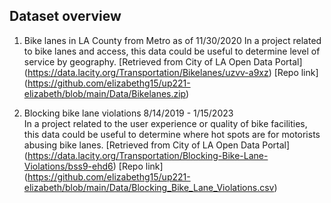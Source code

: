 ## Dataset overview

1. Bike lanes in LA County from Metro as of 11/30/2020
In a project related to bike lanes and access, this data could be useful to determine level of service by geography.
[Retrieved from City of LA Open Data Portal] (https://data.lacity.org/Transportation/Bikelanes/uzvv-a9xz) 
[Repo link] (https://github.com/elizabethg15/up221-elizabeth/blob/main/Data/Bikelanes.zip)

2. Blocking bike lane violations 8/14/2019 - 1/15/2023  
In a project related to the user experience or quality of bike facilities, this data could be useful to determine where hot spots are for motorists abusing bike lanes.
[Retrieved from City of LA Open Data Portal] (https://data.lacity.org/Transportation/Blocking-Bike-Lane-Violations/bss9-ehd6)
[Repo link] (https://github.com/elizabethg15/up221-elizabeth/blob/main/Data/Blocking_Bike_Lane_Violations.csv)
